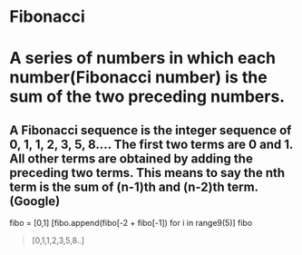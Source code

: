# Fibonacci
# A series of numbers in which each number(Fibonacci number) is the sum of the two preceding numbers.

## A Fibonacci sequence is the integer sequence of 0, 1, 1, 2, 3, 5, 8.... The first two terms are 0 and 1. All other terms are obtained by adding the preceding two terms. This means to say the nth term is the sum of (n-1)th and (n-2)th term. (Google)

fibo = [0,1]
[fibo.append(fibo[-2 + fibo[-1]) for i in range9(5)]
fibo

>[0,1,1,2,3,5,8..]
